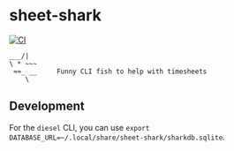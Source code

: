 # sheet-shark

[![CI](https://github.com/literalplus/sheet-shark/workflows/CI/badge.svg)](https://github.com/literalplus/sheet-shark/actions)

```
___/|       
\ * ~~~
 ≈≈_ __     Funny CLI fish to help with timesheets 
    \  
```

## Development

For the `diesel` CLI, you can use `export DATABASE_URL=~/.local/share/sheet-shark/sharkdb.sqlite`.
